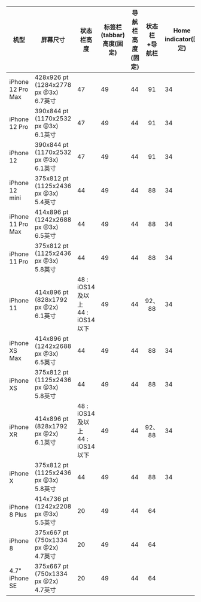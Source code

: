 | 机型              | 屏幕尺寸                                  | 状态栏高度                           | 标签栏(tabbar)高度(固定) | 导航栏高度(固定) | 状态栏+导航栏 | Home indicator(固定) | 标签栏 +Home indicator |
| ----------------- | ----------------------------------------- | ------------------------------------ | ------------------------ | ---------------- | :-----------: | -------------------- | ---------------------- |
| iPhone 12 Pro Max | 428x926 pt (1284x2778 px @3x)<br>6.7英寸  | 47                                   | 49                       | 44               |      91       | 34                   | 83                     |
| iPhone 12 Pro     | 390x844 pt (1170x2532 px @3x)<br/>6.1英寸 | 47                                   | 49                       | 44               |      91       | 34                   | 83                     |
| iPhone 12         | 390x844 pt (1170x2532 px @3x)<br/>6.1英寸 | 47                                   | 49                       | 44               |      91       | 34                   | 83                     |
| iPhone 12 mini    | 375x812 pt (1125x2436 px @3x)<br/>5.4英寸 | 44                                   | 49                       | 44               |      88       | 34                   | 83                     |
| iPhone 11 Pro Max | 414x896 pt (1242x2688 px @3x)<br/>6.5英寸 | 44                                   | 49                       | 44               |      88       | 34                   | 83                     |
| iPhone 11 Pro     | 375x812 pt (1125x2436 px @3x)<br/>5.8英寸 | 44                                   | 49                       | 44               |      88       | 34                   | 83                     |
| iPhone 11         | 414x896 pt (828x1792 px @2x)<br/>6.1英寸  | 48 : iOS14及以上 <br/>44 : iOS14以下 | 49                       | 44               |    92、88     | 34                   | 83                     |
| iPhone XS Max     | 414x896 pt (1242x2688 px @3x)<br/>6.5英寸 | 44                                   | 49                       | 44               |      88       | 34                   | 83                     |
| iPhone XS         | 375x812 pt (1125x2436 px @3x)<br/>5.8英寸 | 44                                   | 49                       | 44               |      88       | 34                   | 83                     |
| iPhone XR         | 414x896 pt (828x1792 px @2x)<br/>6.1英寸  | 48 : iOS14及以上 <br/>44 : iOS14以下 | 49                       | 44               |    92、88     | 34                   | 83                     |
| iPhone X          | 375x812 pt (1125x2436 px @3x)<br/>5.8英寸 | 44                                   | 49                       | 44               |      88       | 34                   | 83                     |
| iPhone 8 Plus     | 414x736 pt (1242x2208 px @3x)<br/>5.5英寸 | 20                                   | 49                       | 44               |      64       |                      |                        |
| iPhone 8          | 375x667 pt (750x1334 px @2x)<br/>4.7英寸  | 20                                   | 49                       | 44               |      64       |                      |                        |
| 4.7" iPhone SE    | 375x667 pt (750x1334 px @2x)<br>4.7英寸   | 20                                   | 49                       | 44               |      64       |                      |                        |

